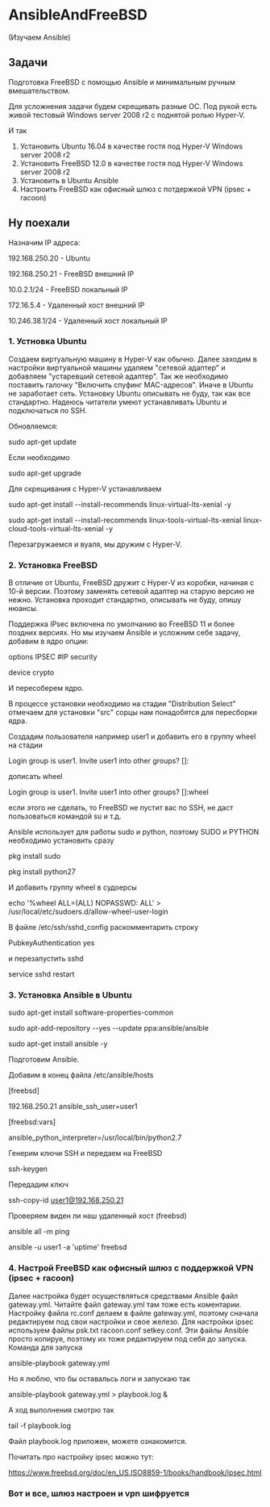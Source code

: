 # AnsibleAndFreeBSD
(Изучаем Ansible)


## Задачи

Подготовка FreeBSD с помощью Ansible и минимальным ручным вмешательством.

Для усложнения задачи будем скрещивать разные ОС.
Под рукой есть живой тестовый Windows server 2008 r2
с поднятой ролью Hyper-V.

И так
1. Установить Ubuntu 16.04 в качестве гостя под Hyper-V Windows server 2008 r2
2. Установить FreeBSD 12.0 в качестве гостя под Hyper-V Windows server 2008 r2
3. Установить в Ubuntu Ansible
4. Настроить FreeBSD как офисный шлюз с потдержкой VPN (ipsec + racoon)


## Ну поехали

Назначим IP адреса:

192.168.250.20 - Ubuntu

192.168.250.21 - FreeBSD внешний IP

10.0.2.1/24    - FreeBSD локальный IP

172.16.5.4     - Удаленный хост внешний IP

10.246.38.1/24 - Удаленный хост локальный IP


### 1. Устновка Ubuntu
Создаем виртуальную машину в Hyper-V как обычно.
Далее заходим в настройки виртуальной машины удаляем "сетевой адаптер" и добавляем "устаревший сетевой адаптер".
Так же необходимо поставить галочку "Включить спуфинг MAC-адресов". Иначе в Ubuntu не заработает сеть.
Установку Ubuntu описывать не буду, так как все стандартно.
Надеюсь читатели умеют устанавливать Ubuntu и подключаться по SSH.

Обновляемся:

sudo apt-get update

Если необходимо

sudo apt-get upgrade

Для скрещивания с Hyper-V устанавливаем

sudo apt-get install --install-recommends linux-virtual-lts-xenial -y

sudo apt-get install --install-recommends linux-tools-virtual-lts-xenial linux-cloud-tools-virtual-lts-xenial -y

Перезагружаемся и вуаля, мы дружим с Hyper-V.

### 2. Установка FreeBSD
В отличие от Ubuntu, FreeBSD дружит с Hyper-V из коробки, начиная с 10-й версии. Поэтому заменять сетевой адаптер на старую
версию не нежно.
Установка проходит стандартно, описывать не буду, опишу нюансы.

Поддержка IPsec включена по умолчанию во FreeBSD 11 и более поздних версиях.
Но мы изучаем Ansible и усложним себе задачу, добавим в ядро опции:

options   IPSEC        #IP security

device    crypto

И пересоберем ядро.

В процессе установки необходимо на стадии
"Distribution Select" отмечаем для установки "src"
сорцы нам понадобятся для пересборки ядра.

Создадим пользователя например user1 и добавить его в группу wheel на стадии

Login group is user1. Invite user1 into other groups? []:

дописать wheel

Login group is user1. Invite user1 into other groups? []:wheel

если этого не сделать, то FreeBSD не пустит вас по SSH,
не даст пользоваться командой su и т.д.

Ansible использует для работы sudo и python,
поэтому SUDO и PYTHON необходимо установить сразу

pkg install sudo

pkg install python27

И добавить группу wheel в судоерсы

echo '%wheel ALL=(ALL) NOPASSWD: ALL' > /usr/local/etc/sudoers.d/allow-wheel-user-login

В файле /etc/ssh/sshd_config раскомментарить строку

PubkeyAuthentication yes

и перезапустить sshd

service sshd restart

### 3. Установка Ansible в Ubuntu
sudo apt-get install software-properties-common

sudo apt-add-repository --yes --update ppa:ansible/ansible

sudo apt-get install ansible -y

Подготовим Ansible.

Добавим в конец файла /etc/ansible/hosts

[freebsd]

192.168.250.21 ansible_ssh_user=user1

[freebsd:vars]

ansible_python_interpreter=/usr/local/bin/python2.7

Генерим ключи SSH и передаем на FreeBSD

ssh-keygen

Передадим ключ

ssh-copy-id user1@192.168.250.21

Проверяем виден ли наш удаленный хост (freebsd)

ansible all -m ping

ansible -u user1 -a 'uptime' freebsd


### 4. Настрой FreeBSD как офисный шлюз с поддержкой VPN (ipsec + racoon)
Далее настройка будет осуществляться средствами Ansible
файл gateway.yml. Читайте файл gateway.yml там тоже есть коментарии.
Настройку файла rc.conf делаем в файле gateway.yml, поэтому сначала редактируем
под свои настройки и свое железо. Для настройки ipsec используем файлы
psk.txt racoon.conf setkey.conf. Эти файлы Ansible просто копируе, поэтому
их тоже редактируем под себя до запуска.
Команда для запуска

ansible-playbook gateway.yml

Но я люблю, что бы оставальсь логи и запускаю так

ansible-playbook gateway.yml > playbook.log &

А ход выполнения смотрю так

tail -f playbook.log

Файл playbook.log приложен, можете ознакомится.

Почитать про настройку ipsec можно тут:

https://www.freebsd.org/doc/en_US.ISO8859-1/books/handbook/ipsec.html

### Вот и все, шлюз настроен и vpn шифруется
